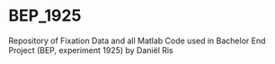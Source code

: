 # BEP_1925
Repository of Fixation Data and all Matlab Code used in Bachelor End Project (BEP, experiment 1925) by Daniël Ris
